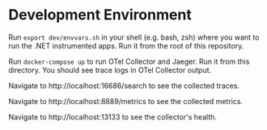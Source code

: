 # Development Environment

Run `export dev/envvars.sh` in your shell (e.g. bash, zsh) where you want to run the .NET instrumented apps. Run it from the root of this repository.

Run `docker-compose up` to run OTel Collector and Jaeger. Run it from this directory. You should see trace logs in OTel Collector output.

Navigate to http://localhost:16686/search to see the collected traces.

Navigate to http://localhost:8889/metrics to see the collected  metrics.

Navigate to http://localhost:13133 to see the collector's health.
